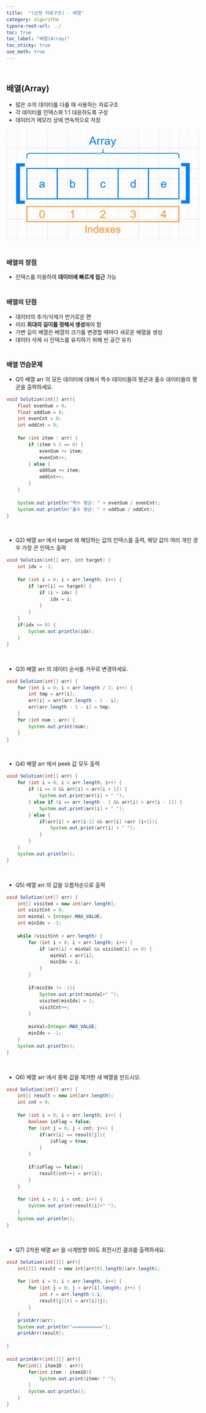 ```yaml
---
title:  "(선형 자료구조) - 배열"
category: algorithm
typora-root-url: ../
toc: true
toc_label: "배열(Array)"
toc_sticky: true
use_math: true
---
```


## <br>배열(Array)

- 많은 수의 데이터를 다룰 때 사용하는 자료구조
- 각 데이터를 인덱스와 1:1 대응하도록 구성
- 데이터가 메모리 상에 연속적으로 저장

<img src="/images/2023-11-14-algorithm-Array/array.jpg" alt="array" style="zoom: 67%;" />



### <br>배열의 장점

- 인덱스를 이용하여 **데이터에 빠르게 접근** 가능



### <br>배열의 단점

- 데이터의 추가/삭제가 번거로운 편
- 미리 **최대의 길이를 정해서 생성**해야 함
- 가변 길이 배열은 배열의 크기를 변경할 때마다 새로운 배열을 생성
- 데이터 삭제 시 인덱스를 유지하기 위해 빈 공간 유지



### <br>배열 연습문제

- Q1) 배열 arr 의 모든 데이터에 대해서 짝수 데이터들의 평균과 홀수 데이터들의 평균을 출력하세요.

```java
void Solution(int[] arr){
    float evenSum = 0;
    float oddSum = 0;
    int evenCnt = 0;
    int oddCnt = 0;

    for (int item : arr) {
        if (item % 2 == 0) {
            evenSum += item;
            evenCnt++;
        } else {
            oddSum += item;
            oddCnt++;
        }
    }
    
    System.out.println("짝수 평균: " + evenSum / evenCnt);
    System.out.println("홀수 평균: " + oddSum / oddCnt);
}
```

<br>

- Q2) 배열 arr 에서 target 에 해당하는 값의 인덱스를 출력, 해당 값이 여러 개인 경우 가장 큰 인덱스 출력

``` java
void Solution(int[] arr, int target) {
    int idx = -1;

    for (int i = 0; i < arr.length; i++) {
        if (arr[i] == target) {
            if (i > idx) {
                idx = i;
            }
        }
    }
    if(idx >= 0) {
        System.out.println(idx);
    }
}
```

<br>

- Q3) 배열 arr 의 데이터 순서를 거꾸로 변경하세요.

```java
void Solution(int[] arr) {
    for (int i = 0; i < arr.length / 2; i++) {
        int tmp = arr[i];
        arr[i] = arr[arr.length - 1 - i];
        arr[arr.length - 1 - i] = tmp;
    }
    for (int num : arr) {
        System.out.print(num);
    }
}
```

<br>

- Q4) 배열 arr 에서 peek 값 모두 출력

```java
void Solution(int[] arr) {
    for (int i = 0; i < arr.length; i++) {
        if (i == 0 && arr[i] > arr[i + 1]) {
            System.out.print(arr[i] + " ");
        } else if (i == arr.length - 1 && arr[i] > arr[i - 1]) {
            System.out.print(arr[i] + " ");
        } else {
            if(arr[i] > arr[i-1] && arr[i] >arr [i+1]){
                System.out.print(arr[i] + " ");
            }
        }
    }
    System.out.println();
}
```

<br>

- Q5) 배열 arr 의 값을 오름차순으로 출력

```java
void Solution(int[] arr) {
    int[] visited = new int[arr.length];
    int visitCnt = 0;
    int minVal = Integer.MAX_VALUE;
    int minIdx = -1;

    while (visitCnt < arr.length) {
        for (int i = 0; i < arr.length; i++) {
            if (arr[i] < minVal && visited[i] == 0) {
                minVal = arr[i];
                minIdx = i;
            }
        }

        if(minIdx != -1){
            System.out.print(minVal+" ");
            visited[minIdx] = 1;
            visitCnt++;
        }

        minVal=Integer.MAX_VALUE;
        minIdx = -1;
    }
    System.out.println();
}
```

<br>

- Q6) 배열 arr 에서 중복 값을 제거한 새 배열을 만드시오.

```java
void Solution(int[] arr) {
    int[] result = new int[arr.length];
    int cnt = 0;

    for (int i = 0; i < arr.length; i++) {
        boolean isFlag = false;
        for (int j = 0; j < cnt; j++) {
            if(arr[i] == result[j]){
                isFlag = true;
            }
        }

        if(isFlag == false){
            result[cnt++] = arr[i];
        }
    }

    for (int i = 0; i < cnt; i++) {
        System.out.print(result[i]+" ");
    }
    System.out.println();
}
```

<br>

- Q7) 2차원 배열 arr 을 시계방향 90도 회전시킨 결과를 출력하세요.

```java
void Solution(int[][] arr){
    int[][] result = new int[arr[0].length][arr.length];

    for (int i = 0; i < arr.length; i++) {
        for (int j = 0; j < arr[i].length; j++) {
            int r = arr.length-1-i;
            result[j][r] = arr[i][j];
        }
    }
    printArr(arr);
    System.out.println("===========");
    printArr(result);

}

void printArr(int[][] arr){
    for(int[] item1D : arr){
        for(int item : item1D){
            System.out.print(item+ " ");
        }
        System.out.println();
    }
}
```

